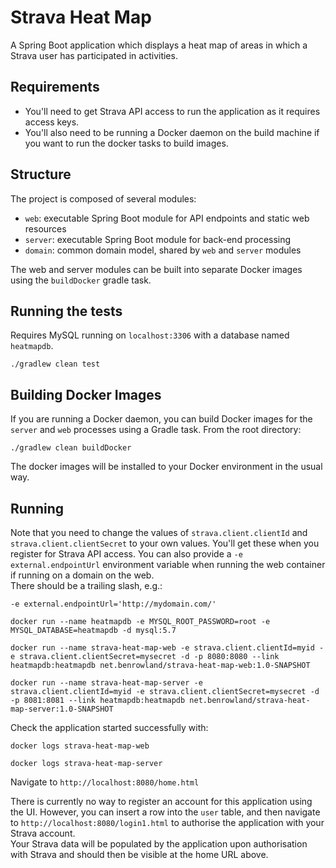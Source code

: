 # Strava Heat Map

A Spring Boot application which displays a heat map of areas in which a Strava user has participated in activities.

## Requirements

- You'll need to get Strava API access to run the application as it requires access keys.
- You'll also need to be running a Docker daemon on the build machine if you want to run the docker tasks to build images.

## Structure

The project is composed of several modules:

- `web`: executable Spring Boot module for API endpoints and static web resources
- `server`: executable Spring Boot module for back-end processing 
- `domain`: common domain model, shared by `web` and `server` modules

The web and server modules can be built into separate Docker images using the `buildDocker` gradle task.

## Running the tests

Requires MySQL running on `localhost:3306` with a database named `heatmapdb`.

`./gradlew clean test`

## Building Docker Images

If you are running a Docker daemon, you can build Docker images for the `server` and `web` processes using a Gradle task.  From the root directory:

`./gradlew clean buildDocker`

The docker images will be installed to your Docker environment in the usual way.

## Running

Note that you need to change the values of `strava.client.clientId` and `strava.client.clientSecret` to your own values.  You'll get these when you register for Strava API access.
You can also provide a `-e external.endpointUrl` environment variable when running the web container if running on a domain on the web.  
There should be a trailing slash, e.g.: 

`-e external.endpointUrl='http://mydomain.com/'`

```
docker run --name heatmapdb -e MYSQL_ROOT_PASSWORD=root -e MYSQL_DATABASE=heatmapdb -d mysql:5.7

docker run --name strava-heat-map-web -e strava.client.clientId=myid -e strava.client.clientSecret=mysecret -d -p 8080:8080 --link heatmapdb:heatmapdb net.benrowland/strava-heat-map-web:1.0-SNAPSHOT

docker run --name strava-heat-map-server -e strava.client.clientId=myid -e strava.client.clientSecret=mysecret -d -p 8081:8081 --link heatmapdb:heatmapdb net.benrowland/strava-heat-map-server:1.0-SNAPSHOT
```

Check the application started successfully with:

```
docker logs strava-heat-map-web

docker logs strava-heat-map-server
```

Navigate to `http://localhost:8080/home.html`

There is currently no way to register an account for this application using the UI.  However, you can insert a row into the `user` table, 
and then navigate to `http://localhost:8080/login1.html` to authorise the application with your Strava account.  
Your Strava data will be populated by the application upon authorisation with Strava and should then be visible at the home URL above.
